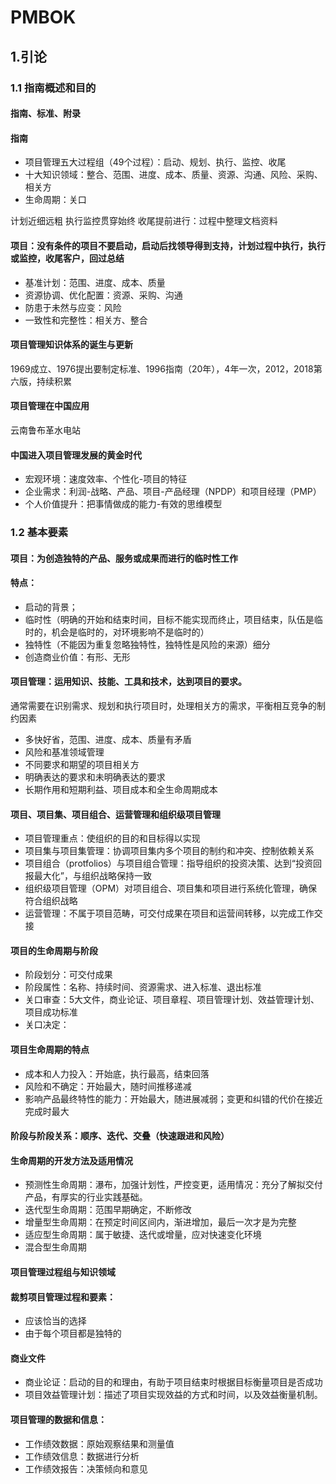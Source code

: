 # PMBOK
## 1.引论
### 1.1 指南概述和目的
#### 指南、标准、附录

#### 指南
+ 项目管理五大过程组（49个过程）：启动、规划、执行、监控、收尾
+ 十大知识领域：整合、范围、进度、成本、质量、资源、沟通、风险、采购、相关方
+ 生命周期：关口

计划近细远粗
执行监控贯穿始终
收尾提前进行：过程中整理文档资料

#### 项目：没有条件的项目不要启动，启动后找领导得到支持，计划过程中执行，执行或监控，收尾客户，回过总结

+ 基准计划：范围、进度、成本、质量
+ 资源协调、优化配置：资源、采购、沟通
+ 防患于未然与应变：风险
+ 一致性和完整性：相关方、整合

#### 项目管理知识体系的诞生与更新
1969成立、1976提出要制定标准、1996指南（20年），4年一次，2012，2018第六版，持续积累

#### 项目管理在中国应用
云南鲁布革水电站

#### 中国进入项目管理发展的黄金时代
+ 宏观环境：速度效率、个性化-项目的特征
+ 企业需求：利润-战略、产品、项目-产品经理（NPDP）和项目经理（PMP）
+ 个人价值提升：把事情做成的能力-有效的思维模型

### 1.2 基本要素
#### 项目：为创造独特的产品、服务或成果而进行的临时性工作
#### 特点：
+ 启动的背景；
+ 临时性（明确的开始和结束时间，目标不能实现而终止，项目结束，队伍是临时的，机会是临时的，对环境影响不是临时的）
+ 独特性（不能因为重复忽略独特性，独特性是风险的来源）细分
+ 创造商业价值：有形、无形

#### 项目管理：运用知识、技能、工具和技术，达到项目的要求。
通常需要在识别需求、规划和执行项目时，处理相关方的需求，平衡相互竞争的制约因素
+ 多快好省，范围、进度、成本、质量有矛盾
+ 风险和基准领域管理
+ 不同要求和期望的项目相关方
+ 明确表达的要求和未明确表达的要求
+ 长期作用和短期利益、项目成本和全生命周期成本

#### 项目、项目集、项目组合、运营管理和组织级项目管理
+ 项目管理重点：使组织的目的和目标得以实现
+ 项目集与项目集管理：协调项目集内多个项目的制约和冲突、控制依赖关系
+ 项目组合（protfolios）与项目组合管理：指导组织的投资决策、达到“投资回报最大化”，与组织战略保持一致
+ 组织级项目管理（OPM）对项目组合、项目集和项目进行系统化管理，确保符合组织战略
+ 运营管理：不属于项目范畴，可交付成果在项目和运营间转移，以完成工作交接

#### 项目的生命周期与阶段
+ 阶段划分：可交付成果
+ 阶段属性：名称、持续时间、资源需求、进入标准、退出标准
+ 关口审查：5大文件，商业论证、项目章程、项目管理计划、效益管理计划、项目成功标准
+ 关口决定：

#### 项目生命周期的特点
+ 成本和人力投入：开始底，执行最高，结束回落
+ 风险和不确定：开始最大，随时间推移递减
+ 影响产品最终特性的能力：开始最大，随进展减弱；变更和纠错的代价在接近完成时最大

#### 阶段与阶段关系：顺序、迭代、交叠（快速跟进和风险）

#### 生命周期的开发方法及适用情况
+ 预测性生命周期：瀑布，加强计划性，严控变更，适用情况：充分了解拟交付产品，有厚实的行业实践基础。
+ 迭代型生命周期：范围早期确定，不断修改
+ 增量型生命周期：在预定时间区间内，渐进增加，最后一次才是为完整
+ 适应型生命周期：属于敏捷、迭代或增量，应对快速变化环境
+ 混合型生命周期

#### 项目管理过程组与知识领域

#### 裁剪项目管理过程和要素：
+ 应该恰当的选择
+ 由于每个项目都是独特的

#### 商业文件
+ 商业论证：启动的目的和理由，有助于项目结束时根据目标衡量项目是否成功
+ 项目效益管理计划：描述了项目实现效益的方式和时间，以及效益衡量机制。

#### 项目管理的数据和信息：
+ 工作绩效数据：原始观察结果和测量值
+ 工作绩效信息：数据进行分析
+ 工作绩效报告：决策倾向和意见